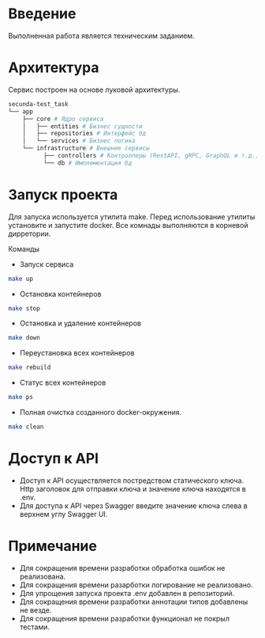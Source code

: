 # Введение
Выполненная работа является техническим заданием.

# Архитектура
Сервис построен на основе луковой архитектуры.

```bash
secunda-test_task
└── app
    ├── core # Ядро сервиса
    │   ├── entities # Бизнес сущности
    │   ├── repositories # Интерфейс бд
    │   └── services # Бизнес логика
    └── infrastructure # Внешние сервисы
          ├── controllers # Контроллеры (RestAPI, gRPC, GraphQL и т.д.)
          └── db # Имплементация бд
```

# Запуск проекта
Для запуска используется утилита make.
Перед использование утилиты установите и запустите docker.
Все комнады выполняются в корневой дирретории.

Команды

* Запуск сервиса

```bash
make up
```

* Остановка контейнеров
```bash
make stop
```

* Остановка и удаление контейнеров
```bash
make down
```

* Переустановка всех контейнеров
```bash
make rebuild
```

* Статус всех контейнеров
```bash
make ps
```

* Полная очистка созданного docker-окружения.
```bash
make clean
```

# Доступ к API
* Доступ к API осуществляется постредством статического ключа.
Http заголовок для отправки ключа и значение ключа находятся в .env.
* Для доступа к АPI через Swagger введите значение ключа слева в верхнем углу Swagger UI.

# Примечание
* Для сокращения времени разработки обработка ошибок не реализована.
* Для сокращения времени разарботки логирование не реализовано.
* Для упрощения запуска проекта .env добавлен в репозиторий.
* Для сокращения времени разработки аннотации типов добавлены не везде.
* Для сокращения времени разработки функционал не покрыл тестами.